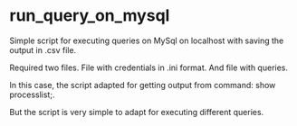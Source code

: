 # run_query_on_mysql
Simple script for executing queries on MySql on localhost with saving the output in .csv file.

Required two files. File with credentials in .ini format. And file with queries.

In this case, the script adapted for getting output from command: show processlist;. 

But the script is very simple to adapt for executing different queries. 
